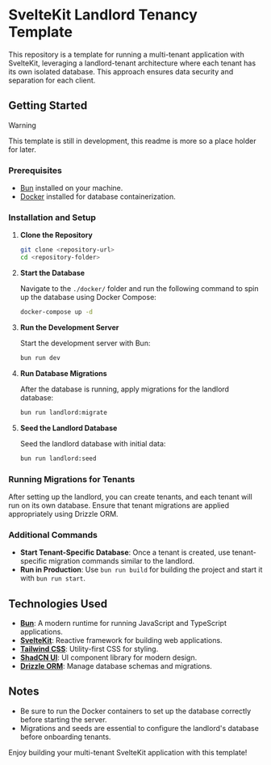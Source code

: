 # SvelteKit Landlord Tenancy Template

This repository is a template for running a multi-tenant application with SvelteKit, leveraging a landlord-tenant architecture where each tenant has its own isolated database. This approach ensures data security and separation for each client.

## Getting Started

> [!WARNING]  
> This template is still in development, this readme is more so a place holder for later.

### Prerequisites
- [Bun](https://bun.sh/) installed on your machine.
- [Docker](https://www.docker.com/) installed for database containerization.

### Installation and Setup

1. **Clone the Repository**

   ```bash
   git clone <repository-url>
   cd <repository-folder>
   ```

2. **Start the Database**

   Navigate to the `./docker/` folder and run the following command to spin up the database using Docker Compose:

   ```bash
   docker-compose up -d
   ```

3. **Run the Development Server**

   Start the development server with Bun:

   ```bash
   bun run dev
   ```

4. **Run Database Migrations**

   After the database is running, apply migrations for the landlord database:

   ```bash
   bun run landlord:migrate
   ```

5. **Seed the Landlord Database**

   Seed the landlord database with initial data:

   ```bash
   bun run landlord:seed
   ```

### Running Migrations for Tenants

After setting up the landlord, you can create tenants, and each tenant will run on its own database. Ensure that tenant migrations are applied appropriately using Drizzle ORM.

### Additional Commands

- **Start Tenant-Specific Database**: Once a tenant is created, use tenant-specific migration commands similar to the landlord.
- **Run in Production**: Use `bun run build` for building the project and start it with `bun run start`.

## Technologies Used

- **[Bun](https://bun.sh/)**: A modern runtime for running JavaScript and TypeScript applications.
- **[SvelteKit](https://kit.svelte.dev/)**: Reactive framework for building web applications.
- **[Tailwind CSS](https://tailwindcss.com/)**: Utility-first CSS for styling.
- **[ShadCN UI](https://ui.shadcn.dev/)**: UI component library for modern design.
- **[Drizzle ORM](https://orm.drizzle.team/)**: Manage database schemas and migrations.

## Notes

- Be sure to run the Docker containers to set up the database correctly before starting the server.
- Migrations and seeds are essential to configure the landlord's database before onboarding tenants.

Enjoy building your multi-tenant SvelteKit application with this template!

